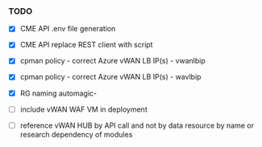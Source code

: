 
### TODO


- [x] CME API .env file generation
- [x] CME API replace REST client with script
- [x] cpman policy - correct Azure vWAN LB IP(s) - vwanlbip
- [x] cpman policy - correct Azure vWAN LB IP(s) - wavlbip
- [x] RG naming automagic-
- [ ] include vWAN WAF VM in deployment
- [ ] reference vWAN HUB by API call and not by data resource by name or research dependency of modules

